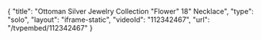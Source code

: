 {
    "title": "Ottoman Silver Jewelry Collection \"Flower\" 18\" Necklace",
    "type": "solo",
    "layout": "iframe-static",
    "videoId": "112342467",
    "url": "\/tvpembed\/112342467"
}